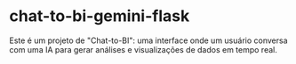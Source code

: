 # chat-to-bi-gemini-flask
Este é um projeto de "Chat-to-BI": uma interface onde um usuário conversa com uma IA para gerar análises e visualizações de dados em tempo real.

